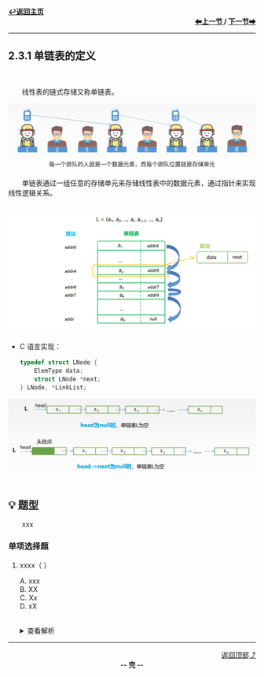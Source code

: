 <a name="top"></a>
<div align="left">
    <a href="/README.md"><b>↩返回主页</b></a>
</div>
<div align="right">
    <b>
    <a href="../2.2%20线性表的顺序表示/2.2.2%20顺序表上基本操作的实现.md">⬅上一节 </a>
    /
    <a href="2.3.2%20单链表上基本操作的实现.md"> 下一节➡</a>
    </b>
</div>
<hr>

## 2.3.1 单链表的定义

<br>

&emsp;&emsp;线性表的链式存储又称单链表。

<div align="center">
    <img src="/pics/2/2.3.1(1).png" width=600><br>
    <sup>每一个排队的人就是一个数据元素，而每个排队位置就是存储单元</sup>
</div>

&emsp;&emsp;单链表通过一组任意的存储单元来存储线性表中的数据元素，通过指针来实现线性逻辑关系。

<br>

<div align="center">
    <img src="/pics/2/2.3.1(2).png" width=1000><br>
</div>

+ C 语言实现：

    ```c
    typedef struct LNode {
        ElemType data;
        struct LNode *next;
    } LNode, *LinkList;
    ```

<div align="center">
    <img src="/pics/2/2.3.1(3).png" width=800>
</div>

<br>

## 💡 题型

&emsp;&emsp;xxx

### 单项选择题

1. xxxx（ ）

    A. xxx<br>
    B. XX<br>
    C. Xx<br>
    D. xX<br><br>
    <details>
    <summary>查看解析</summary>
    <p>答案：x</p>
    </details>

<hr>

<div align="right">
    <a href="#top">返回顶部⤴</a>
</div>

<div align="center">
    <b>-- 完 --</b>
</div>